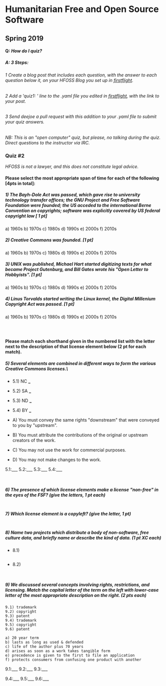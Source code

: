 Humanitarian Free and Open Source Software
==========================================

Spring 2019
-----------

#### Q: *How do I quiz?*

##### A: *3 Steps:*


###### 1 Create a blog post that includes each question, with the answer to each question below it, on your HFOSS Blog you set up in [firstflight](firstflight).

###### 2 Add a 'quiz1: ' line to the .yaml file you edited in [firstflight](firstflight), with the link to your post.

###### 3 Send deejoe a pull request with this addition to your .yaml file to submit your quiz answers.

*NB: This is an "open computer" quiz, but please, no talking during the quiz. Direct questions to the instructor via IRC.*

### Quiz \#2


*HFOSS is not a lawyer, and this does not constitute legal advice.*

#### Please select the most appropriate span of time for each of the following \[4pts in total\]:

##### 1)  The Bayh-Dole Act was passed, which gave rise to university technology transfer offices; the GNU Project and Free Software Foundation were founded; the US acceded to the international Berne Convention on copyrights; software was explicitly covered by US federal copyright law \[ 1 pt\]

a\) 1960s b) 1970s c) 1980s d) 1990s e) 2000s f) 2010s


##### 2)  Creative Commons was founded. \[1 pt\]

a\) 1960s b) 1970s c) 1980s d) 1990s e) 2000s f) 2010s

##### 3)  UNIX was published, Michael Hart started digitizing texts for what became Project Gutenburg, and Bill Gates wrote his "Open Letter to Hobbyists". \[1 pt\]

a\) 1960s b) 1970s c) 1980s d) 1990s e) 2000s f) 2010s

##### 4)  Linus Torvalds started writing the Linux kernel, the Digital Millenium Copyright Act was passed. \[1 pt\]

a\) 1960s b) 1970s c) 1980s d) 1990s e) 2000s f) 2010s

```



```


#### Please match each shorthand given in the numbered list with the letter next to the description of that license element below (2 pt for each match).


##### 5) Several elements are combined in different ways to form the various Creative Commons licenses.\


-   5.1) NC **\_**
-   5.2) SA **\_**
-   5.3) ND **\_**
-   5.4) BY **\_** 


-   A\) You must convey the same rights "downstream" that were conveyed to you by "upstream".
-   B\) You must attribute the contributions of the original or upstream creators of the work.
-   C\) You may not use the work for commercial purposes.
-   D\) You may not make changes to the work. 



5.1:___ 5.2:___ 5.3:___ 5.4:___   



```


```

##### 6) The presence of which license elements make a license "non-free" in the eyes of the FSF? (give the letters, 1 pt each)

```

```

##### 7) Which license element is a copyleft? (give the letter, 1 pt)

```

```

##### 8) Name two projects which distribute a body of non-software, free culture data, and briefly name or describe the kind of data. (1 pt XC each)

-   8.1)

```

```

-   8.2)

```


```


##### 9) We discussed several concepts involving rights, restrictions, and licensing.  Match the capital letter of the term on the left with lower-case letter of the most appropriate description on the right.  (2 pts each)


```
9.1) trademark       
9.2) copyright       
9.3) patent          
9.4) trademark       
9.5) copyright       
9.6) patent          

a) 20 year term		       
b) lasts as long as used & defended
c) life of the author plus 70 years
d) arises as soon as a work takes tangible form		 
e) precedence is given to the first to file an application
f) protects consumers from confusing one product with another
```

9.1:___ 9.2:___ 9.3:___   


9.4:___ 9.5:___ 9.6:___



